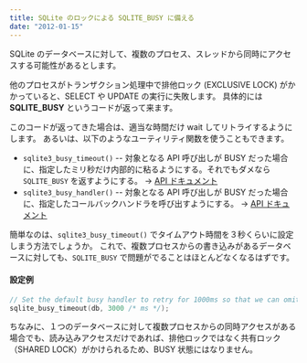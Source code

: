 ```yaml
---
title: SQLite のロックによる SQLITE_BUSY に備える
date: "2012-01-15"
---
```


SQLite のデータベースに対して、複数のプロセス、スレッドから同時にアクセスする可能性があるとします。

他のプロセスがトランザクション処理中で排他ロック (EXCLUSIVE LOCK) がかかっていると、SELECT や UPDATE の実行に失敗します。
具体的には **SQLITE_BUSY** というコードが返って来ます。

このコードが返ってきた場合は、適当な時間だけ wait してリトライするようにします。
あるいは、以下のようなユーティリティ関数を使うこともできます。

- `sqlite3_busy_timeout()` -- 対象となる API 呼び出しが BUSY だった場合に、指定したミリ秒だけ内部的に粘るようにする。それでもダメなら `SQLITE_BUSY` を返すようにする。 → [API ドキュメント](http://www.sqlite.org/c3ref/busy_timeout.html)
- `sqlite3_busy_handler()` -- 対象となる API 呼び出しが BUSY だった場合に、指定したコールバックハンドラを呼び出すようにする。 → [API ドキュメント](http://www.sqlite.org/c3ref/busy_handler.html)

簡単なのは、`sqlite3_busy_timeout()` でタイムアウト時間を３秒くらいに設定しまう方法でしょうか。
これで、複数プロセスからの書き込みがあるデータベースに対しても、`SQLITE_BUSY` で問題がでることはほとんどなくなるはずです。

#### 設定例

~~~ cpp
// Set the default busy handler to retry for 1000ms so that we can omit retry code.
sqlite_busy_timeout(db, 3000 /* ms */);
~~~

ちなみに、１つのデータベースに対して複数プロセスからの同時アクセスがある場合でも、読み込みアクセスだけであれば、排他ロックではなく共有ロック（SHARED LOCK）がかけられるため、BUSY 状態にはなりません。

